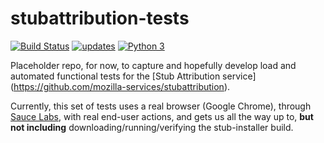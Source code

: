 # stubattribution-tests
[![Build Status](https://travis-ci.org/stephendonner/stubattribution-tests.svg?branch=master)](https://travis-ci.org/stephendonner/stubattribution-tests)
[![updates](https://pyup.io/repos/github/stephendonner/stubattribution-tests/shield.svg)](https://pyup.io/repos/github/stephendonner/stubattribution-tests/)
[![Python 3](https://pyup.io/repos/github/stephendonner/stubattribution-tests/python-3-shield.svg)](https://pyup.io/repos/github/stephendonner/stubattribution-tests/)

Placeholder repo, for now, to capture and hopefully develop load and automated functional tests for the [Stub Attribution service] (https://github.com/mozilla-services/stubattribution).

Currently, this set of tests uses a real browser (Google Chrome), through [Sauce Labs](https://saucelabs.com/), with real end-user actions, and gets us all the way up to, **but not including** downloading/running/verifying the stub-installer build.

